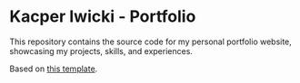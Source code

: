 # Kacper Iwicki - Portfolio

This repository contains the source code for my personal portfolio website, showcasing my projects, skills, and experiences.

Based on [this template](https://github.com/codewithsadee/vcard-personal-portfolio).

